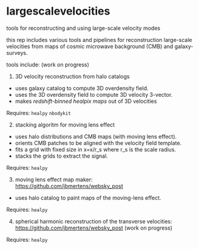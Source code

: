 # largescalevelocities

tools for reconstructing and using large-scale velocity modes

this rep includes various tools and pipelines for reconstruction large-scale velocities from maps of cosmic microwave background (CMB) and galaxy-surveys. 

tools include: (work on progress)

1) 3D velocity reconstruction from halo catalogs
- uses galaxy catalog to compute 3D overdensity field. 
- uses the 3D overdensity field to compute 3D velocity 3-vector. 
- makes *redshift-binned healpix maps* out of 3D velocities

Requires: 
`healpy`
`nbodykit`

2) stacking algoritm for moving lens effect
 - uses halo distributions and CMB maps (with moving lens effect).
 - orients CMB patches to be aligned with the velocity field template. 
 - fits a grid with fixed size in x=x/r_s where r_s is the scale radius.
 - stacks the grids to extract the signal. 

Requires: 
`healpy`

3) moving lens effect map maker: https://github.com/jbmertens/websky_post
 - uses halo catalog to paint maps of the moving-lens effect.

Requires: 
`healpy`

4) spherical harmonic reconstruction of the transverse velocities:  https://github.com/jbmertens/websky_post (work on progress)

Requires: 
`healpy`

